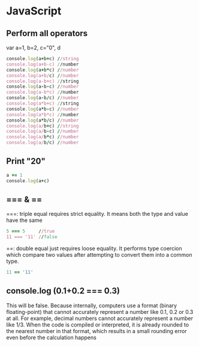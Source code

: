 # JavaScript

## Perform all operators

var a=1, b=2, c="0", d

```rb
console.log(a+b+c) //string
console.log(a+b-c) //number
console.log(a+b*c) //number
console.log(a+b/c) //number
console.log(a-b+c) //string
console.log(a-b-c) //number
console.log(a-b*c) //number
console.log(a-b/c) //number
console.log(a*b+c) //string
console.log(a*b-c) //number
console.log(a*b*c) //number
console.log(a*b/c) //number
console.log(a/b+c) //string
console.log(a/b-c) //number
console.log(a/b*c) //number
console.log(a/b/c) //number
```
## Print "20"

```rb
a += 1
console.log(a+c)
```

## === & ==

===: triple equal requires strict equality. It means both the type and value have the same

```rb
5 === 5     //true
11 === '11' //false
```

==: double equal just requires loose equality. It performs type coercion which compare two values after attempting to convert them into a common type.

```rb
11 == '11'
```

## console.log (0.1+0.2 === 0.3)

This will be false.
Because internally, computers use a format (binary floating-point) that cannot accurately represent a number like 0.1, 0.2 or 0.3 at all.
For example, decimal numbers cannot accurately represent a number like 1/3. When the code is compiled or interpreted, it is already rounded to the nearest number in that format, which results in a small rounding error even before the calculation happens